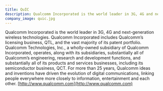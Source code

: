 ```yaml
---
title: QuIC
description: Qualcomm Incorporated is the world leader in 3G, 4G and next-generation wireless technologies.
company_image: quic.jpg
---
```

Qualcomm Incorporated is the world leader in 3G, 4G and next-generation wireless technologies. Qualcomm Incorporated includes Qualcomm’s licensing business, QTL, and the vast majority of its patent portfolio. Qualcomm Technologies, Inc., a wholly-owned subsidiary of Qualcomm Incorporated, operates, along with its subsidiaries, substantially all of Qualcomm’s engineering, research and development functions, and substantially all of its products and services businesses, including its semiconductor business, QCT. For more than 25 years, Qualcomm ideas and inventions have driven the evolution of digital communications, linking people everywhere more closely to information, entertainment and each other. [http://www.qualcomm.com](http://www.qualcomm.com)
